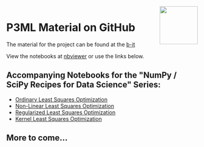 <img src="https://avatars1.githubusercontent.com/u/45455055" align="right" height="100" width="100" />

# P3ML Material on GitHub

The material for the project can be found at the [b-it](http://www.b-it-center.de/b-it-programmes/teaching-material/p3ml/)

View the notebooks at [nbviewer](https://nbviewer.jupyter.org/github/nbspikes/) or use the links below.

## Accompanying Notebooks for the "NumPy / SciPy Recipes for Data Science" Series:
  * [Ordinary Least Squares Optimization](https://nbviewer.jupyter.org/github/nbspikes/recipes/blob/master/Ordinary%20Least%20Squares%20Optimization.ipynb)
  * [Non-Linear Least Squares Optimization](https://nbviewer.jupyter.org/github/nbspikes/recipes/blob/master/Non-Linear%20Least%20Squares%20Optimization.ipynb)
  * [Regularized Least Squares Optimization](https://nbviewer.jupyter.org/github/nbspikes/recipes/blob/master/Regularized%20Least%20Squares%20Optimization.ipynb)
  * [Kernel Least Squares Optimization](https://nbviewer.jupyter.org/github/nbspikes/recipes/blob/master/Kernel%20Least%20Squares%20Optimization.ipynb)

## More to come...
